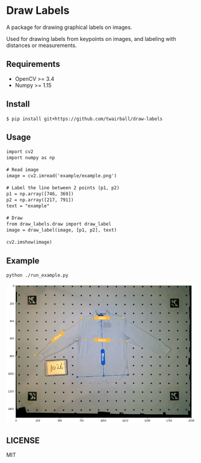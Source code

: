 # Draw Labels

A package for drawing graphical labels on images. 

Used for drawing labels from keypoints on images, and labeling with distances or measurements. 

## Requirements
- OpenCV >= 3.4 
- Numpy >= 1.15

## Install

````
$ pip install git+https://github.com/twairball/draw-labels
````

## Usage

````
import cv2
import numpy as np

# Read image
image = cv2.imread('example/example.png')

# Label the line between 2 points (p1, p2)
p1 = np.array([746, 369])
p2 = np.array([217, 791])
text = "example"

# Draw
from draw_labels.draw import draw_label
image = draw_label(image, [p1, p2], text)

cv2.imshow(image)
````

## Example

````
python ./run_example.py
````

![Example output image](example/example_output.png "Example output image")


## LICENSE

MIT